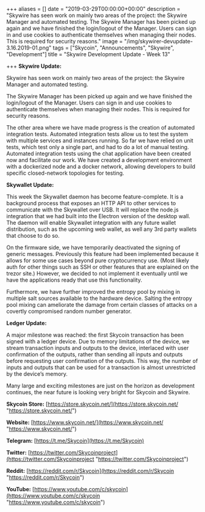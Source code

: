 +++
aliases = []
date = "2019-03-29T00:00:00+00:00"
description = "Skywire has seen work on mainly two areas of the project: the Skywire Manager and automated testing.  The Skywire Manager has been picked up again and we have finished the login/logout of the Manager. Users can sign in and use cookies to authenticate themselves when managing their nodes. This is required for security reasons."
image = "/img/skywirer-devupdate-3.16.2019-01.png"
tags = ["Skycoin", "Announcements", "Skywire", "Development"]
title = "Skywire Development Update - Week 13"

+++
**Skywire Update:**

Skywire has seen work on mainly two areas of the project: the Skywire Manager and automated testing.

The Skywire Manager has been picked up again and we have finished the login/logout of the Manager. Users can sign in and use cookies to authenticate themselves when managing their nodes. This is required for security reasons.

The other area where we have made progress is the creation of automated integration tests. Automated integration tests allow us to test the system with multiple services and instances running. So far we have relied on unit tests, which test only a single part, and had to do a lot of manual testing. Automated integration tests using the chat application have been created now and facilitate our work. We have created a development environment with a dockerized node and a docker network, allowing developers to build specific closed-network topologies for testing.

**Skywallet Update:**

This week the Skywallet daemon has become feature-complete. It is a background process that exposes an HTTP API to other services to communicate with the Skywallet over USB. It will replace the node.js integration that we had built into the Electron version of the desktop wall. The daemon will enable Skywallet integration with any future wallet distribution, such as the upcoming web wallet, as well any 3rd party wallets that choose to do so.

On the firmware side, we have temporarily deactivated the signing of generic messages. Previously this feature had been implemented because it allows for some use cases beyond pure cryptocurrency use. (Most likely auth for other things such as SSH or other features that are explained on the trezor site.) However, we decided to not implement it eventually until we have the applications ready that use this functionality.

Furthermore, we have further improved the entropy pool by mixing in multiple salt sources available to the hardware device. Salting the entropy pool mixing can ameliorate the damage from certain classes of attacks on a covertly compromised random number generator.

**Ledger Update:**

A major milestone was reached: the first Skycoin transaction has been signed with a ledger device. Due to memory limitations of the device, we stream transaction inputs and outputs to the device, interlaced with user confirmation of the outputs, rather than sending all inputs and outputs before requesting user confirmation of the outputs. This way, the number of inputs and outputs that can be used for a transaction is almost unrestricted by the device’s memory.

Many large and exciting milestones are just on the horizon as development continues, the near future is looking very bright for Skycoin and Skywire.

**Skycoin Store:** [https://store.skycoin.net/](https://store.skycoin.net/ "https://store.skycoin.net/")

**Website:** [https://www.skycoin.net/](https://www.skycoin.net/ "https://www.skycoin.net/")

**Telegram:** [https://t.me/Skycoin](https://t.me/Skycoin)

**Twitter:** [https://twitter.com/Skycoinproject](https://twitter.com/Skycoinproject "https://twitter.com/Skycoinproject")

**Reddit:** [https://reddit.com/r/Skycoin](https://reddit.com/r/Skycoin "https://reddit.com/r/Skycoin")

**YouTube:** [https://www.youtube.com/c/skycoin](https://www.youtube.com/c/skycoin "https://www.youtube.com/c/skycoin")


